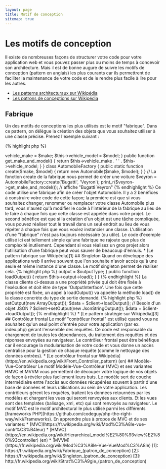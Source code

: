 ```yaml
---
layout: page
title: Motif de conception
sitemap: true
---
```


# Les motifs de conception

Il existe de nombreuses façons de structurer votre code pour votre application web et vous pouvez passer plus ou moins 
de temps à concevoir son architecture. Mais il est de bonne augure de suivre les motifs de conception (pattern en 
anglais) les plus courants car ils permettrent de faciliter la maintenance de votre code 
et de le rendre plus facile à lire pour les autres.

* [Les patterns architecturaux sur Wikipédia](https://fr.wikipedia.org/wiki/Patron_d%27architecture)
* [Les patrons de conceptions sur Wikipédia](https://fr.wikipedia.org/wiki/Patron_de_conception)

## Fabrique

Un des motifs de conceptions les plus utilisés est le motif "fabrique". Dans ce pattern, on délègue la création des 
objets que vous souhaitez utiliser à une classe précise. Prenez l'exemple suivant :

{% highlight php %}
<?php
class Automobile
{
    private $vehicle_make;
    private $vehicle_model;

    public function __construct($make, $model)
    {
        $this->vehicle_make = $make;
        $this->vehicle_model = $model;
    }

    public function get_make_and_model()
    {
        return $this->vehicle_make . ' ' . $this->vehicle_model;
    }
}

class AutomobileFactory
{
    public static function create($make, $model)
    {
        return new Automobile($make, $model);
    }
}

// La fonction create de la fabrique nous permet de créer une voiture
$veyron = AutomobileFactory::create('Bugatti', 'Veyron');

print_r($veyron->get_make_and_model()); // affiche "Bugatti Veyron"
{% endhighlight %}

Ce code utilise une fabrique afin de créer l'objet Automobile. Il y a 2 bénéfices à construire votre code de cette 
façon; la première est que si vous souhaitez changer, renommer ou remplacer votre classe Automobile plus tard, vous 
n'aurez qu'à modifier le code à l'intérieur de la fabrique au lieu de le faire à chaque fois que cette classe est 
appelée dans votre projet. Le second bénéfice est que si la création d'un objet est une tâche compliquée, vous pouvez 
réaliser tout le travail dans un seul endroit au lieu de vous répéter à chaque fois que vous voulez instancier une 
classe.

L'utilisation d'une "fabrique" n'est pas toujours nécéssaire (ou utile). Le code d'exemple utilisé ici est tellement 
simple qu'une fabrique ne rajoute que plus de complexité inutilement. Cependant si vous réalisez un gros projet alors 
l'utilisation d'une fabrique peut vous sauver de beaucoup d'ennuis.

* [Le pattern fabrique sur Wikipédia][1]

## Singleton

Quand on développe des applications web il arrive souvent que l'on souhaite n'avoir accès qu'à une seule et même 
instance d'une classe. Le motif singleton permet de réaliser cela.

{% highlight php %}
<?php
class Singleton
{
    /**
     * Retourne l'instance *Singleton* de cette classe.
     *
     * @staticvar Singleton $instance L'instance *Singleton* de la classe.
     *
     * @return Singleton L'instance *Singleton*.
     */
    public static function getInstance()
    {
        static $instance = null;
        if (null === $instance) {
            $instance = new static();
        }

        return $instance;
    }

    /**
     * Constructeur non public afin d'éviter la création d'une nouvelle instance du *Singleton* via l'opérateur `new`
     */
    protected function __construct()
    {
    }

    /**
     * La méthode clone est privée afin d'empêcher le clonage de l'instance *Singleton*.
     *
     * @return void
     */
    private function __clone()
    {
    }

    /**
     * La méthode de désérialisation est privée afin d'empêcher le clonage de l'instance *Singleton*.
     *
     * @return void
     */
    private function __wakeup()
    {
    }
}

class SingletonChild extends Singleton
{
}

$obj = Singleton::getInstance();
var_dump($obj === Singleton::getInstance());             // bool(true)

$anotherObj = SingletonChild::getInstance();
var_dump($anotherObj === Singleton::getInstance());      // bool(false)

var_dump($anotherObj === SingletonChild::getInstance()); // bool(true)
{% endhighlight %}

Le code ci-dessus implémente le motif singleton en utilisant une 
[variable *statique*](http://php.net/language.variables.scope#language.variables.scope.static) et la methode statique 
`getInstance()`.
Notez ceci:

* Le constructeur [`__construct`](http://php.net/language.oop5.decon#object.construct) est déclaré en tant que méthode 
"protected" afin d'éviter la création d'une nouvelle instance en utilisant l'opérateur `new`.
* La méthode magique [`__clone`](http://php.net/language.oop5.cloning#object.clone) est déclarée privée afin d'éviter 
le clonage d'une instance de cette classe via l'opérateur [`clone`](http://php.net/language.oop5.cloning).
* La méthode magique [`__wakeup`](http://php.net/language.oop5.magic#object.wakeup) est déclarée privée afin d'éviter 
la désérialisation d'une instance de cette classe 
via la fonction globale [`unserialize()`](http://php.net/function.unserialize).
* Une nouvelle instance est créée via [liaison dynamique](http://php.net/language.oop5.late-static-bindings) dans la 
méthode de création statique `getInstance()` via le mot-clé `static`.
Cela permet d'hériter de la classe `Singleton` dans l'exemple.

Le motif Singleton est utile quand on a besoin de s'assurer que seule une instance de classe est requise pour 
l'ensemble du cycle de vie d'une application web. Cela arrive typiquement lorsque l'on a des objets globaux (tel 
qu'une classe de configuration par ex.) ou une ressource partagée (comme un fil d'évènement).

Vous devriez faire attention lorsque vous utilisez le motif Singleton étant donné qu'il induit un état global à votre 
application réduisant ainsi sa testabilité. Dans beaucoup de cas, l'injection de dépendances peut (et devrait) être 
utilisé à la place d'un singleton. Utiliser l'injection de dépendance signifie que nous n'introduisons pas de couplage 
inutile dans la conception de notre application car l'objet utilisant une ressource partagée ou globale ne nécéssite 
aucune connaissance de la classe concrète.

* [Le pattern singleton sur Wikipédia][2]

## Stratégie

Avec le motif stratégie vous encapsulez une famille spécifique d'algorithmes permettant à la classe cliente 
responsable de l'instanciation d'un algorithme particulier de ne pas avoir connaissance de son implémentation. 
Il existe différentes variantes du motif stratégie, la plus simple se trouvant ci-dessous:

Ce premier bout de code expose une famille d'algorithmes; vous pourriez avoir besoin d'un tableau sérialisé, d'objets 
JSON ou bien juste d'un tableau de données:
{% highlight php %}
<?php

interface OutputInterface
{
    public function load();
}

class SerializedArrayOutput implements OutputInterface
{
    public function load()
    {
        return serialize($arrayOfData);
    }
}

class JsonStringOutput implements OutputInterface
{
    public function load()
    {
        return json_encode($arrayOfData);
    }
}

class ArrayOutput implements OutputInterface
{
    public function load()
    {
        return $arrayOfData;
    }
}
{% endhighlight %}

En encapuslant les algorithmes ci-dessus vous simplifiez l'utilisation de ce code par d'autres développeurs, ces derniers 
pouvant ajouter de nouveaux types sans affecter le code client.

Vous verrez comment chaque classe de 'sortie' concrète implémente l'interface OutputInterface - cela sert 2 buts, 
premièrement, cela fournit un contrat simple qui doit être respecté par toutes les implémentations. Deuxièmement, en 
implémentant une interface commune vous verrez dans la prochaine section que vous pouvez utiliser le 
[typage objet implicite](http://php.net/manual/fr/language.oop5.typehinting.php) pour vous assurer que le client qui 
est en train d'utiliser ces comportements est du bon type, dans notre cas 'OutputInterface'.

Le prochain bout de code montre comment une classe cliente peut utiliser un des algorithmes et même mieux, fixer le 
comportement requis à l'exécution:
{% highlight php %}
<?php

class SomeClient
{
    private $output;

    public function setOutput(OutputInterface $outputType)
    {
        $this->output = $outputType;
    }

    public function loadOutput()
    {
        return $this->output->load();
    }
}
{% endhighlight %}

La classe cliente ci-dessus a une propriété privée qui doit être fixée à l'exécution et doit être de type 
'OutputInterface'. Une fois que cette propriété est fixée, un appel à loadOutput() va appelée la méthode load() de 
la classe concrète du type de sortie demandé.
{% highlight php %}
<?php

$client = new SomeClient();

// Besoin d'un tableau ?
$client->setOutput(new ArrayOutput());
$data = $client->loadOutput();

// Besoin d'un objet JSON ?
$client->setOutput(new JsonStringOutput());
$data = $client->loadOutput();

{% endhighlight %}

* [Le pattern stratégie sur Wikipédia][3]

## Contrôleur frontal

Le motif "contrôleur frontal" est utilisé quand vous ne souhaitez qu'un seul point d'entrée pour votre application 
(par ex. index.php) gérant l'ensemble des requêtes. Ce code est responsable du chargement de toutes les dépendances, 
du traitement des requêtes et des réponses envoyées au navigateur. Le contrôleur frontal peut être bénéfique car il 
encourage la modularisation de votre code et vous donne un accès centralisé pour la gestion de chaque requête (comme 
le nettoyage des données entrées).

* [Le contrôleur frontal sur Wikipédia](https://en.wikipedia.org/wiki/Front_Controller_pattern) (en)

## Modèle-Vue-Contrôleur

Le motif Modèle-Vue-Contrôleur (MVC) et ses variantes HMVC et MVVM vous permettent de découper votre logique de 
vos objets de façon à révéler plus facilement leurs buts. Le modèle sert de couche intermédiaire entre 
l'accès aux données récupérées souvent à partir d'une base de données et leurs utilisations au sein de votre application.
 Les contrôleurs gèrent les requêtes, traitent les données retournées par les modèles et chargent les vues qui seront 
renvoyées aux clients. Et les vues sont des templates (balisage, xml, etc) qui sont renvoyés au navigateur.

Le motif MVC est le motif architectural le plus utilisé parmi 
les différents [frameworks PHP](https://github.com/codeguy/php-the-right-way/wiki/Frameworks).

En apprendre plus à propos de MVC et de ses variantes:
* [MVC](https://fr.wikipedia.org/wiki/Mod%C3%A8le-vue-contr%C3%B4leur)
* [HMVC](https://en.wikipedia.org/wiki/Hierarchical_model%E2%80%93view%E2%80%93controller) (en)
* [MVVM](https://fr.wikipedia.org/wiki/Mod%C3%A8le-Vue-VueMod%C3%A8le)

[1]: https://fr.wikipedia.org/wiki/Fabrique_(patron_de_conception)
[2]: https://fr.wikipedia.org/wiki/Singleton_(patron_de_conception)
[3]: http://fr.wikipedia.org/wiki/Strat%C3%A9gie_(patron_de_conception)
